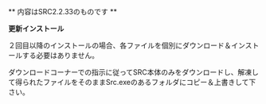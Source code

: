 ** 内容はSRC2.2.33のものです **

**更新インストール**

２回目以降のインストールの場合、各ファイルを個別にダウンロード＆インストールする必要はありません。

ダウンロードコーナーでの指示に従ってSRC本体のみをダウンロードし、解凍して得られたファイルをそのままSrc.exeのあるフォルダにコピー＆上書きして下さい。
